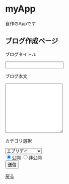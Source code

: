 # myApp
自作のAppです
<!DOCTYPE html>
<html lang="ja">
<head>
  <meta charset="UTF-8">
  <meta name="viewport" content="width=device-width, initial-scale=1.0">
  <link rel="stylesheet" href="../css/style.css">
  <title>ブログ作成ページ</title>
</head>
<body>
  <h2 class="topTitle">ブログ作成ページ</h2>
<form action="blog_create.php" method="POST">
  <label>
    <p>ブログタイトル</p>
    <input name="title" type="text" class="inputText">
    <p>ブログ本文</p>
    <textarea name="content" id="content" cols="" rows="10" class="textArea"></textarea>
    <p>カテゴリ選択</p>
    <select name="category" class="category">
      <option value="1">エブリデイ</option>
      <option value="2">プログラミング</option>
      <option value="3">アウトプット</option>
      <option value="4">ファミリー</option>
    </select>
    <br>
    <input type="radio" name="publish" value="1" checked>公開
    <input type="radio" name="publish" value="2">非公開
    <br>
    <input type="submit" value="送信"  class="inputSubmit">
  </label>
</form>
<div class="backHome">
  <a href="index.php">戻る</a>
</div>
<div>
  
</div>
</body>
</html>
